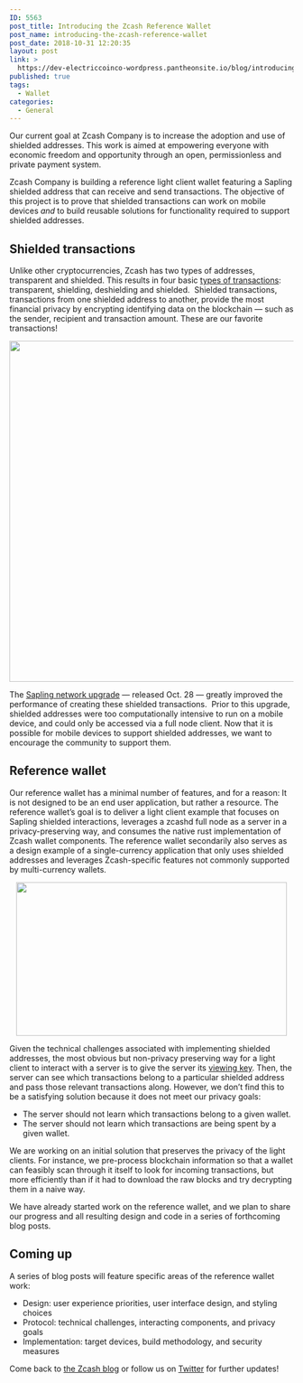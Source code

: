 ```yaml
---
ID: 5563
post_title: Introducing the Zcash Reference Wallet
post_name: introducing-the-zcash-reference-wallet
post_date: 2018-10-31 12:20:35
layout: post
link: >
  https://dev-electriccoinco-wordpress.pantheonsite.io/blog/introducing-the-zcash-reference-wallet/
published: true
tags:
  - Wallet
categories:
  - General
---
```

<!-- wp:paragraph -->
<p>Our current goal at Zcash Company is to increase the adoption and use of shielded addresses. This work is aimed at empowering everyone with economic freedom and opportunity through an open, permissionless and private payment system.</p>
<!-- /wp:paragraph -->
<!-- wp:paragraph -->
<p>Zcash Company is building a reference light client wallet featuring a Sapling shielded address that can receive and send transactions. The objective of this project is to prove that shielded transactions can work on mobile devices <em>and</em> to build reusable solutions for functionality required to support shielded addresses. &nbsp;</p>
<!-- /wp:paragraph -->
<!-- wp:heading -->
<h2>Shielded transactions</h2>
<!-- /wp:heading -->
<!-- wp:paragraph -->
<p>Unlike other cryptocurrencies, Zcash has two types of addresses, transparent and shielded. This results in four basic <a href="https://z.cash/blog/anatomy-of-zcash/">types of transactions</a>: transparent, shielding, deshielding and shielded. &nbsp;Shielded transactions, transactions from one shielded address to another, provide the most financial privacy by encrypting identifying data on the blockchain <em>— </em>such as the sender, recipient and transaction amount. These are our favorite transactions!</p>
<!-- /wp:paragraph -->
<!-- wp:paragraph -->
<p><p style="text-align: center;"><img class="aligncenter wp-image-5579 size-full" src="https://dev-electriccoinco-wordpress.pantheonsite.io/wp-content/uploads/2018/10/blog_reference_wallet_txns.png" alt="" width="1521" height="604"></p></p>
<!-- /wp:paragraph -->
<!-- wp:paragraph -->
<p>The <a href="https://z.cash/upgrade/sapling/">Sapling network upgrade</a> — released Oct. 28 — greatly improved the performance of creating these shielded transactions. &nbsp;Prior to this upgrade, shielded addresses were too computationally intensive to run on a mobile device, and could only be accessed via a full node client. Now that it is possible for mobile devices to support shielded addresses, we want to encourage the community to support them. &nbsp;</p>
<!-- /wp:paragraph -->
<!-- wp:heading -->
<h2>Reference wallet</h2>
<!-- /wp:heading -->
<!-- wp:paragraph -->
<p><p>Our reference wallet has a minimal number of features, and for a reason: It is not designed to be an end user application, but rather a resource. The reference wallet’s goal is to deliver a light client example that focuses on Sapling shielded interactions, leverages a zcashd full node as a server in a privacy-preserving way, and consumes the native rust implementation of Zcash wallet components. The reference wallet secondarily also serves as a design example of a single-currency application that only uses shielded addresses and leverages Zcash-specific features not commonly supported by multi-currency wallets.</p>
<p style="text-align: center;"><img class="aligncenter wp-image-5581" src="https://dev-electriccoinco-wordpress.pantheonsite.io/wp-content/uploads/2018/10/blog_reference_wallet_mobile_960w.png" alt="" width="480" height="272"></p></p>
<!-- /wp:paragraph -->
<!-- wp:image /-->
<!-- wp:paragraph -->
<p>Given the technical challenges associated with implementing shielded addresses, the most obvious but non-privacy preserving way for a light client to interact with a server is to give the server its <a href="https://z.cash/blog/viewing-keys-selective-disclosure/">viewing key</a>. Then, the server can see which transactions belong to a particular shielded address and pass those relevant transactions along. However, we don’t find this to be a satisfying solution because it does not meet our privacy goals:</p>
<!-- /wp:paragraph -->
<!-- wp:list -->
<ul><li>The server should not learn which transactions belong to a given wallet.</li><li>The server should not learn which transactions are being spent by a given wallet.</li></ul>
<!-- /wp:list -->
<!-- wp:paragraph -->
<p>We are working on an initial solution that preserves the privacy of the light clients. For instance, we pre-process blockchain information so that a wallet can feasibly scan through it itself to look for incoming transactions, but more efficiently than if it had to download the raw blocks and try decrypting them in a naive way.</p>
<!-- /wp:paragraph -->
<!-- wp:paragraph -->
<p>We have already started work on the reference wallet, and we plan to share our progress and all resulting design and code in a series of forthcoming blog posts.</p>
<!-- /wp:paragraph -->
<!-- wp:heading -->
<h2>Coming up</h2>
<!-- /wp:heading -->
<!-- wp:paragraph -->
<p>A series of blog posts will feature specific areas of the reference wallet work: &nbsp;&nbsp;</p>
<!-- /wp:paragraph -->
<!-- wp:list -->
<ul><li>Design: user experience priorities, user interface design, and styling choices</li><li>Protocol: technical challenges, interacting components, and privacy goals</li><li>Implementation: target devices, build methodology, and security measures</li></ul>
<!-- /wp:list -->
<!-- wp:paragraph -->
<p>Come back to <a href="https://z.cash/blog/">the Zcash blog</a> or follow us on <a href="https://twitter.com/electriccoinco">Twitter</a> for further updates!</p>
<!-- /wp:paragraph -->